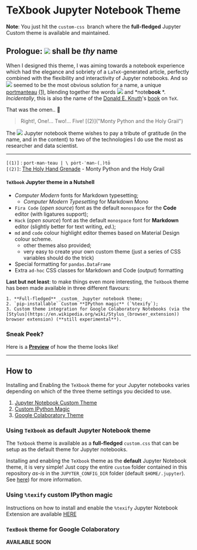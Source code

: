 # TeXbook  Jupyter Notebook Theme

**Note**: You just hit the `custom-css `branch where the **full-fledged** Jupyter Custom theme is available and maintained.

## Prologue:  <img src="https://render.githubusercontent.com/render/math?math=%5Ctextbf%7B%5CTeX%5Ctext%7Bbook%7D%7D">  shall be _thy_ name

When I designed this theme, I was aiming towards a notebook experience which had the elegance and sobriety of a `LaTeX`-generated article, perfectly combined with the flexibility and interactivity of Jupyter notebooks.
And so <img src="https://render.githubusercontent.com/render/math?math=%5CTeX%5Ctext%7Bbook%7D"> seemed to be the most obvious solution for a name, a unique [portmanteau](https://www.merriam-webster.com/dictionary/portmanteau)
[(1)]( "Pronunciation"),
blending together the words <img src="https://render.githubusercontent.com/render/math?math=%5CLaTeX"> and *note**book** *. 
*Incidentally*, this is also the name of the 
[Donald E. Knuth](https://en.wikipedia.org/wiki/Donald_Knuth)'s [book](http://www.ctex.org/documents/shredder/src/texbook.pdf) on `TeX`.

That was the omen.. 🤩

> Right!, One!... Two!... Five! [(2)]("Monty Python and the Holy Grail")

The <img src="https://render.githubusercontent.com/render/math?math=%5CTeX%5Ctext%7Bbook%7D"> Jupyter notebook theme wishes to pay a tribute of gratitude (in the name, and in the content) to two of the technologies I do use the most as researcher and data scientist.

---
`[(1)]` : `port·​man·​teau | \ pȯrt-ˈman-(ˌ)tō` <br />
`[(2)]`: [The Holy Hand Grenade](https://www.youtube.com/watch?v=xOrgLj9lOwk) - Monty Python and the Holy Grail
    

#### `TeXbook` Jupyter theme in a Nutshell

- *Computer Modern* fonts for Markdown typesetting;
	- *Computer Modern Typesetting* for Markdown Mono	
- `Fira Code` (_open source_) font as the default `monospace` for the **Code** editor (with ligatures support);
- `Hack` (_open source_) font as the default `monospace` font for **Markdown** editor (slightly better for text writing, _ed._);
- `md` and `code` colour highlight editor themes based on Material Design colour scheme.
    - other themes also provided;
    - very easy to create your own custom theme (just a series of CSS variables should do the trick)
- Special formatting for `pandas.DataFrame`
- Extra `ad-hoc` CSS classes for Markdown and Code (*output*) formatting

**Last but not least**: to make things even more interesting, the `TeXbook` theme has been made available in three different flavours: 

   	1. **Full-fledged** _custom_ Jupyter notebook theme;
 	2. `pip-installable` Custom **IPython magic** (`%texify`);
 	3. Custom theme integration for Google Colaboratory Notebooks (via the [Stylus](https://en.wikipedia.org/wiki/Stylus_(browser_extension)) browser extension) (**still experimental**).

### Sneak Peek?

Here is a [**Preview**](https://leriomaggio.github.io/texbook-jupyter-theme/) of how the theme looks like!

---

## How to 

Installing and Enabling the `TeXbook` theme for your Jupyter notebooks varies depending on which of the three theme settings you decided to use. 

1. [Jupyter Notebook Custom Theme](#custom)
2. [Custom IPython Magic](#magic)
3. [Google Colaboratory Theme](#colab)

<a name="custom"></a>
### Using `TeXbook` as default Jupyter Notebook theme

The `TeXbook` theme is available as a **full-fledged** `custom.css` that can be setup as the default theme for Jupyter notebooks.

Installing and enabling the `TeXbook` theme as the **default** Jupyter Notebook theme, it is 
very simple! Just copy the entire `custom` folder contained in this repository *as-is* in the 
`JUPYTER_CONFIG_DIR` folder (default `$HOME/.jupyter`).
See [here](https://jupyter.readthedocs.io/en/latest/use/jupyter-directories.html#configuration-files)) for more information.

<a name="magic"></a>
### Using `%texify` custom IPython magic

Instructions on how to install and enable the `%texify` Jupyter Notebook Extension 
are available [HERE](https://github.com/leriomaggio/texbook-jupyter-theme/blob/notebook-magic/README.md#magic)


<a name="colab"></a>
### `TexBook` theme for Google Colaboratory

**AVAILABLE SOON**   





